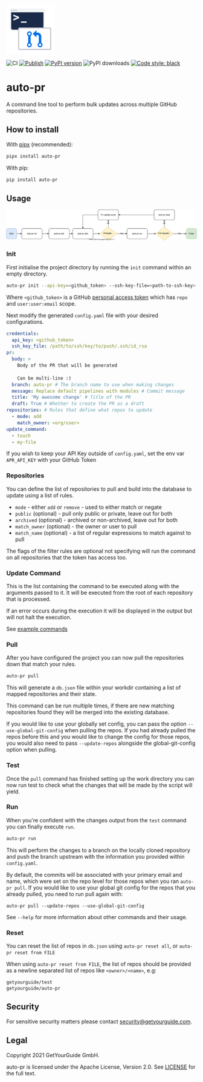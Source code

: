 <img width="128" src="https://github.com/getyourguide/auto-pr/raw/master/img/logo.svg" alt="auto-pr logo" />

![CI](https://github.com/getyourguide/auto-pr/workflows/CI/badge.svg)
[![Publish](https://github.com/getyourguide/auto-pr/actions/workflows/publish.yml/badge.svg)](https://github.com/getyourguide/auto-pr/actions/workflows/publish.yml)
[![PyPI version](https://badge.fury.io/py/auto-pr.svg)](https://badge.fury.io/py/auto-pr)
![PyPI downloads](https://img.shields.io/pypi/dm/auto-pr)
[![Code style: black](https://img.shields.io/badge/code%20style-black-000000.svg)](https://github.com/psf/black)

# auto-pr

A command line tool to perform bulk updates across multiple GitHub repositories.

## How to install

With [pipx](https://pipxproject.github.io/pipx/) (recommended):

```bash
pipx install auto-pr
```
With pip:

```bash
pip install auto-pr
```

## Usage

[![Usage](https://github.com/getyourguide/auto-pr/raw/master/img/workflow.svg)](https://github.com/getyourguide/auto-pr/raw/master/img/workflow.svg)

### Init

First initialise the project directory by running the `init` command within an empty directory.

```bash
auto-pr init --api-key=<github_token> --ssh-key-file=<path-to-ssh-key>
```

Where `<github_token>` is a GitHub [personal access token](https://github.com/settings/tokens) which has `repo` and `user:user:email` scope.

Next modify the generated `config.yaml` file with your desired configurations.

```yaml
credentials:
  api_key: <github_token>
  ssh_key_file: /path/to/ssh/key/to/push/.ssh/id_rsa
pr:
  body: >
    Body of the PR that will be generated

    Can be multi-line :)
  branch: auto-pr # The branch name to use when making changes
  message: Replace default pipelines with modules # Commit message
  title: 'My awesome change' # Title of the PR
  draft: True # Whether to create the PR as a draft
repositories: # Rules that define what repos to update
  - mode: add
    match_owner: <org/user>
update_command:
  - touch
  - my-file
```

If you wish to keep your API Key outside of `config.yaml`, set the env var `APR_API_KEY` with your GitHub Token

### Repositories

You can define the list of repositories to pull and build into the database to update using a list of rules.

-   `mode` - either `add` or `remove` - used to either match or negate
-   `public` (optional) - pull only public or private, leave out for both
-   `archived` (optional) -  archived or non-archived, leave out for both
-   `match_owner` (optional) - the owner or user to pull
-   `match_name` (optional) - a list of regular expressions to match against to pull

The flags of the filter rules are optional not specifying will run the command on all repositories that the token has access too.

### Update Command

This is the list containing the command to be executed along with the arguments passed to it. It will be executed from
the root of each repository that is processed.

If an error occurs during the execution it will be displayed in the output but will not halt the execution.

See [example commands](docs/examples.md#commands)

### Pull

After you have configured the project you can now pull the repositories down that match your rules.

```bash
auto-pr pull
```

This will generate a `db.json` file within your workdir containing a list of mapped repositories and their state.

This command can be run multiple times, if there are new matching repositories found they will be merged into the existing database.

If you would like to use your globally set config, you can pass the option `--use-global-git-config` when pulling the repos. If you had already pulled the repos before this and you would like to change the config for those repos, you would also need to pass `--update-repos` alongside the global-git-config option when pulling.

### Test

Once the `pull` command has finished setting up the work directory you can now run test to check what the changes that will be made by the script will yield.

### Run

When you're confident with the changes output from the `test` command you can finally execute `run`.

```bash
auto-pr run
```

This will perform the changes to a branch on the locally cloned repository and push the branch upstream with the information you provided within `config.yaml`.

By default, the commits will be associated with your primary email and name, which were set on the repo level for those repos when you ran `auto-pr pull`. If you would like to use your global git config for the repos that you already pulled, you need to run pull again with:

```
auto-pr pull --update-repos --use-global-git-config
```

See `--help` for more information about other commands and their  usage.

### Reset
You can reset the list of repos in `db.json` using `auto-pr reset all`, or `auto-pr reset from FILE`

When using `auto-pr reset from FILE`, the list of repos should be provided as a newline separated list of repos like `<owner>/<name>`, e.g:

```text
getyourguide/test
getyourguide/auto-pr
```

## Security

For sensitive security matters please contact [security@getyourguide.com](mailto:security@getyourguide.com).

## Legal

Copyright 2021 GetYourGuide GmbH.

auto-pr is licensed under the Apache License, Version 2.0. See [LICENSE](LICENSE) for the full text.
